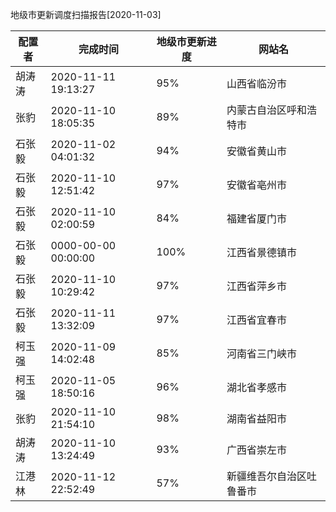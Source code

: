 地级市更新调度扫描报告[2020-11-03]

|	配置者	|	完成时间	|	地级市更新进度	|	网站名	|
|----|----|----|----|
|	胡涛涛	|	2020-11-11 19:13:27	|	 95%	|	山西省临汾市	|
|	张豹	|	2020-11-10 18:05:35	|	 89%	|	内蒙古自治区呼和浩特市	|
|	石张毅	|	2020-11-02 04:01:32	|	 94%	|	安徽省黄山市	|
|	石张毅	|	2020-11-10 12:51:42	|	 97%	|	安徽省亳州市	|
|	石张毅	|	2020-11-10 02:00:59	|	 84%	|	福建省厦门市	|
|	石张毅	|	0000-00-00 00:00:00	|	100%	|	江西省景德镇市	|
|	石张毅	|	2020-11-10 10:29:42	|	 97%	|	江西省萍乡市	|
|	石张毅	|	2020-11-11 13:32:09	|	 97%	|	江西省宜春市	|
|	柯玉强	|	2020-11-09 14:02:48	|	 85%	|	河南省三门峡市	|
|	柯玉强	|	2020-11-05 18:50:16	|	 96%	|	湖北省孝感市	|
|	张豹	|	2020-11-10 21:54:10	|	 98%	|	湖南省益阳市	|
|	胡涛涛	|	2020-11-10 13:24:49	|	 93%	|	广西省崇左市	|
|	江港林	|	2020-11-12 22:52:49	|	 57%	|	新疆维吾尔自治区吐鲁番市	|